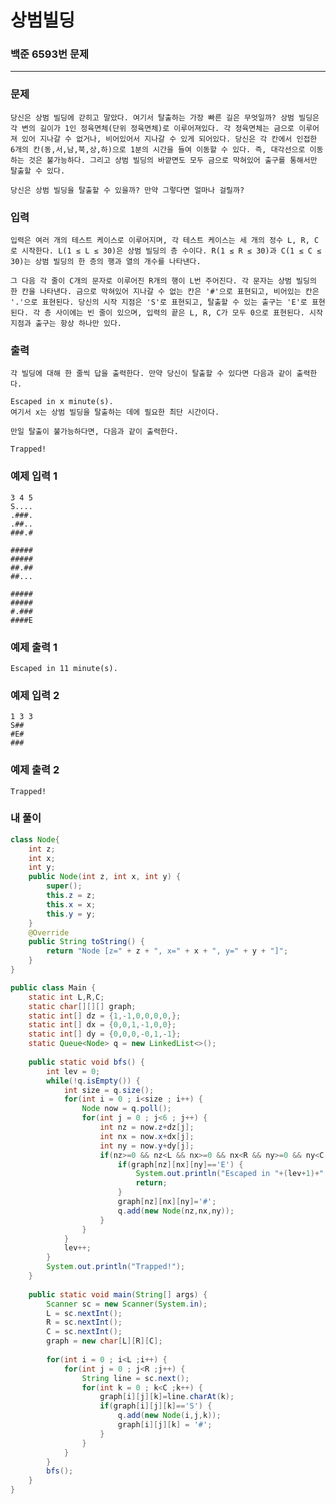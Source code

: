 # 상범빌딩

### 백준 6593번 문제

------------

### 문제

    당신은 상범 빌딩에 갇히고 말았다. 여기서 탈출하는 가장 빠른 길은 무엇일까? 상범 빌딩은 각 변의 길이가 1인 정육면체(단위 정육면체)로 이루어져있다. 각 정육면체는 금으로 이루어져 있어 지나갈 수 없거나, 비어있어서 지나갈 수 있게 되어있다. 당신은 각 칸에서 인접한 6개의 칸(동,서,남,북,상,하)으로 1분의 시간을 들여 이동할 수 있다. 즉, 대각선으로 이동하는 것은 불가능하다. 그리고 상범 빌딩의 바깥면도 모두 금으로 막혀있어 출구를 통해서만 탈출할 수 있다.

    당신은 상범 빌딩을 탈출할 수 있을까? 만약 그렇다면 얼마나 걸릴까?

### 입력

    입력은 여러 개의 테스트 케이스로 이루어지며, 각 테스트 케이스는 세 개의 정수 L, R, C로 시작한다. L(1 ≤ L ≤ 30)은 상범 빌딩의 층 수이다. R(1 ≤ R ≤ 30)과 C(1 ≤ C ≤ 30)는 상범 빌딩의 한 층의 행과 열의 개수를 나타낸다.

    그 다음 각 줄이 C개의 문자로 이루어진 R개의 행이 L번 주어진다. 각 문자는 상범 빌딩의 한 칸을 나타낸다. 금으로 막혀있어 지나갈 수 없는 칸은 '#'으로 표현되고, 비어있는 칸은 '.'으로 표현된다. 당신의 시작 지점은 'S'로 표현되고, 탈출할 수 있는 출구는 'E'로 표현된다. 각 층 사이에는 빈 줄이 있으며, 입력의 끝은 L, R, C가 모두 0으로 표현된다. 시작 지점과 출구는 항상 하나만 있다.

### 출력

    각 빌딩에 대해 한 줄씩 답을 출력한다. 만약 당신이 탈출할 수 있다면 다음과 같이 출력한다.

    Escaped in x minute(s).
    여기서 x는 상범 빌딩을 탈출하는 데에 필요한 최단 시간이다.

    만일 탈출이 불가능하다면, 다음과 같이 출력한다.

    Trapped!

### 예제 입력 1 

    3 4 5
    S....
    .###.
    .##..
    ###.#

    #####
    #####
    ##.##
    ##...

    #####
    #####
    #.###
    ####E

### 예제 출력 1 

    Escaped in 11 minute(s).

### 예제 입력 2

    1 3 3
    S##
    #E#
    ###

### 예제 출력 2 

    Trapped!

### 내 풀이

```java
class Node{
	int z;
	int x;
	int y;
	public Node(int z, int x, int y) {
		super();
		this.z = z;
		this.x = x;
		this.y = y;
	}
	@Override
	public String toString() {
		return "Node [z=" + z + ", x=" + x + ", y=" + y + "]";
	}
}

public class Main {
	static int L,R,C;
	static char[][][] graph;
	static int[] dz = {1,-1,0,0,0,0,};
	static int[] dx = {0,0,1,-1,0,0};
	static int[] dy = {0,0,0,-0,1,-1};
	static Queue<Node> q = new LinkedList<>();
	
	public static void bfs() {
		int lev = 0;
		while(!q.isEmpty()) {
			int size = q.size();
			for(int i = 0 ; i<size ; i++) {
				Node now = q.poll();
				for(int j = 0 ; j<6 ; j++) {
					int nz = now.z+dz[j];
					int nx = now.x+dx[j];
					int ny = now.y+dy[j];
					if(nz>=0 && nz<L && nx>=0 && nx<R && ny>=0 && ny<C && graph[nz][nx][ny]!='#') {
						if(graph[nz][nx][ny]=='E') {
							System.out.println("Escaped in "+(lev+1)+" minute(s).");
							return;
						}
						graph[nz][nx][ny]='#';
						q.add(new Node(nz,nx,ny));
					}
				}
			}
			lev++;
		}
		System.out.println("Trapped!");
	}
	
    public static void main(String[] args) {
    	Scanner sc = new Scanner(System.in);
    	L = sc.nextInt();
    	R = sc.nextInt();
    	C = sc.nextInt();
    	graph = new char[L][R][C];
    	
    	for(int i = 0 ; i<L ;i++) {
    		for(int j = 0 ; j<R ;j++) {
    			String line = sc.next();
        		for(int k = 0 ; k<C ;k++) {
            		graph[i][j][k]=line.charAt(k);
            		if(graph[i][j][k]=='S') {
            			q.add(new Node(i,j,k));
            			graph[i][j][k] = '#';
            		}
            	}
        	}
    	}
    	bfs();
    }
}
```